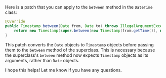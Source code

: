 Here is a patch that you can apply to the `between` method in the `DateTime` class:
```java
@Override
public Timestamp between(Date from, Date to) throws IllegalArgumentException {
    return new Timestamp(super.between(new Timestamp(from.getTime()), new Timestamp(to.getTime())).getTime());
}
```
This patch converts the `Date` objects to `Timestamp` objects before passing them to the `between` method of the superclass. This is necessary because the superclass's `between` method now expects `Timestamp` objects as its arguments, rather than `Date` objects.

I hope this helps! Let me know if you have any questions.